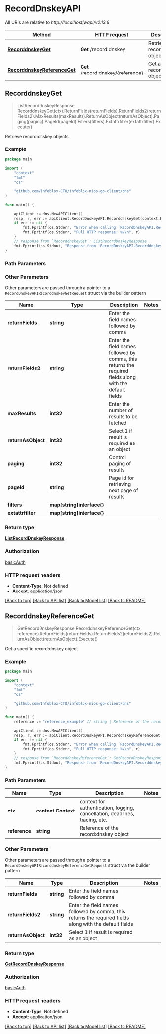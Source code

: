 # RecordDnskeyAPI

All URIs are relative to *http://localhost/wapi/v2.13.6*

Method | HTTP request | Description
------------- | ------------- | -------------
[**RecorddnskeyGet**](RecordDnskeyAPI.md#RecorddnskeyGet) | **Get** /record:dnskey | Retrieve record:dnskey objects
[**RecorddnskeyReferenceGet**](RecordDnskeyAPI.md#RecorddnskeyReferenceGet) | **Get** /record:dnskey/{reference} | Get a specific record:dnskey object



## RecorddnskeyGet

> ListRecordDnskeyResponse RecorddnskeyGet(ctx).ReturnFields(returnFields).ReturnFields2(returnFields2).MaxResults(maxResults).ReturnAsObject(returnAsObject).Paging(paging).PageId(pageId).Filters(filters).Extattrfilter(extattrfilter).Execute()

Retrieve record:dnskey objects



### Example

```go
package main

import (
	"context"
	"fmt"
	"os"

	"github.com/Infoblox-CTO/infoblox-nios-go-client/dns"
)

func main() {

	apiClient := dns.NewAPIClient()
	resp, r, err := apiClient.RecordDnskeyAPI.RecorddnskeyGet(context.Background()).Execute()
	if err != nil {
		fmt.Fprintf(os.Stderr, "Error when calling `RecordDnskeyAPI.RecorddnskeyGet``: %v\n", err)
		fmt.Fprintf(os.Stderr, "Full HTTP response: %v\n", r)
	}
	// response from `RecorddnskeyGet`: ListRecordDnskeyResponse
	fmt.Fprintf(os.Stdout, "Response from `RecordDnskeyAPI.RecorddnskeyGet`: %v\n", resp)
}
```

### Path Parameters



### Other Parameters

Other parameters are passed through a pointer to a `RecordDnskeyAPIRecorddnskeyGetRequest` struct via the builder pattern


Name | Type | Description  | Notes
------------- | ------------- | ------------- | -------------
**returnFields** | **string** | Enter the field names followed by comma | 
**returnFields2** | **string** | Enter the field names followed by comma, this returns the required fields along with the default fields | 
**maxResults** | **int32** | Enter the number of results to be fetched | 
**returnAsObject** | **int32** | Select 1 if result is required as an object | 
**paging** | **int32** | Control paging of results | 
**pageId** | **string** | Page id for retrieving next page of results | 
**filters** | **map[string]interface{}** |  | 
**extattrfilter** | **map[string]interface{}** |  | 

### Return type

[**ListRecordDnskeyResponse**](ListRecordDnskeyResponse.md)

### Authorization

[basicAuth](../README.md#basicAuth)

### HTTP request headers

- **Content-Type**: Not defined
- **Accept**: application/json

[[Back to top]](#) [[Back to API list]](../README.md#documentation-for-api-endpoints)
[[Back to Model list]](../README.md#documentation-for-models)
[[Back to README]](../README.md)


## RecorddnskeyReferenceGet

> GetRecordDnskeyResponse RecorddnskeyReferenceGet(ctx, reference).ReturnFields(returnFields).ReturnFields2(returnFields2).ReturnAsObject(returnAsObject).Execute()

Get a specific record:dnskey object



### Example

```go
package main

import (
	"context"
	"fmt"
	"os"

	"github.com/Infoblox-CTO/infoblox-nios-go-client/dns"
)

func main() {
	reference := "reference_example" // string | Reference of the record:dnskey object

	apiClient := dns.NewAPIClient()
	resp, r, err := apiClient.RecordDnskeyAPI.RecorddnskeyReferenceGet(context.Background(), reference).Execute()
	if err != nil {
		fmt.Fprintf(os.Stderr, "Error when calling `RecordDnskeyAPI.RecorddnskeyReferenceGet``: %v\n", err)
		fmt.Fprintf(os.Stderr, "Full HTTP response: %v\n", r)
	}
	// response from `RecorddnskeyReferenceGet`: GetRecordDnskeyResponse
	fmt.Fprintf(os.Stdout, "Response from `RecordDnskeyAPI.RecorddnskeyReferenceGet`: %v\n", resp)
}
```

### Path Parameters


Name | Type | Description  | Notes
------------- | ------------- | ------------- | -------------
**ctx** | **context.Context** | context for authentication, logging, cancellation, deadlines, tracing, etc.
**reference** | **string** | Reference of the record:dnskey object | 

### Other Parameters

Other parameters are passed through a pointer to a `RecordDnskeyAPIRecorddnskeyReferenceGetRequest` struct via the builder pattern


Name | Type | Description  | Notes
------------- | ------------- | ------------- | -------------
**returnFields** | **string** | Enter the field names followed by comma | 
**returnFields2** | **string** | Enter the field names followed by comma, this returns the required fields along with the default fields | 
**returnAsObject** | **int32** | Select 1 if result is required as an object | 

### Return type

[**GetRecordDnskeyResponse**](GetRecordDnskeyResponse.md)

### Authorization

[basicAuth](../README.md#basicAuth)

### HTTP request headers

- **Content-Type**: Not defined
- **Accept**: application/json

[[Back to top]](#) [[Back to API list]](../README.md#documentation-for-api-endpoints)
[[Back to Model list]](../README.md#documentation-for-models)
[[Back to README]](../README.md)

